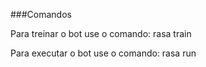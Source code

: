 ###Comandos

Para treinar o bot use o comando:
rasa train

Para executar o bot use o comando:
rasa run
